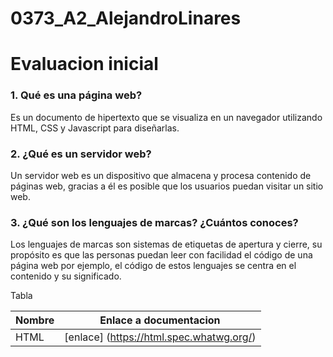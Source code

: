 # 0373_A2_AlejandroLinares

# Evaluacion inicial

### 1. Qué es una página web?
Es un documento de hipertexto que se visualiza en un navegador utilizando HTML, CSS y Javascript para diseñarlas.
### 2. ¿Qué es un servidor web?
Un servidor web es un dispositivo que almacena y procesa contenido de páginas web, gracias a él es posible que los usuarios puedan visitar un sitio web.
### 3. ¿Qué son los lenguajes de marcas? ¿Cuántos conoces?
Los lenguajes de marcas son sistemas de etiquetas de apertura y cierre, su propósito es que las personas puedan leer con facilidad el código de una página web por ejemplo, el código de estos lenguajes se centra en el contenido y su significado.

Tabla

|Nombre|Enlace a documentacion|
|--------|---------------|
|HTML| [enlace] (https://html.spec.whatwg.org/) |







